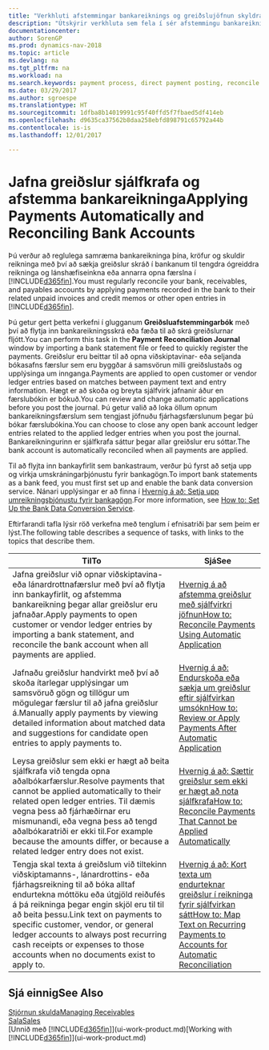 ```yaml
---
title: "Verkhluti afstemmingar bankareiknings og greiðslujöfnun skyldra færslna"
description: "Útskýrir verkhluta sem fela í sér afstemmingu bankareikninga, krafna og skulda reikninga, bókanir inngreiðslna og útgjalda og sjálfvirka greiðslujöfnun."
documentationcenter: 
author: SorenGP
ms.prod: dynamics-nav-2018
ms.topic: article
ms.devlang: na
ms.tgt_pltfrm: na
ms.workload: na
ms.search.keywords: payment process, direct payment posting, reconcile payment, expenses, cash receipts
ms.date: 03/29/2017
ms.author: sgroespe
ms.translationtype: HT
ms.sourcegitcommit: 1dfba8b14019991c95f40ffd5f7fbaed5df414eb
ms.openlocfilehash: d9635ca37562b8daa258ebfd898791c65792a44b
ms.contentlocale: is-is
ms.lasthandoff: 12/01/2017

---
```

# <a name="applying-payments-automatically-and-reconciling-bank-accounts"></a><span data-ttu-id="2cbc7-103">Jafna greiðslur sjálfkrafa og afstemma bankareikninga</span><span class="sxs-lookup"><span data-stu-id="2cbc7-103">Applying Payments Automatically and Reconciling Bank Accounts</span></span>
<span data-ttu-id="2cbc7-104">Þú verður að reglulega samræma bankareikninga þína, kröfur og skuldir reikninga með því að sækja greiðslur skráð í bankanum til tengdra ógreiddra reikninga og lánshæfiseinkna eða annarra opna færslna í [!INCLUDE[d365fin](includes/d365fin_long_md.md)].</span><span class="sxs-lookup"><span data-stu-id="2cbc7-104">You must regularly reconcile your bank, receivables, and payables accounts by applying payments recorded in the bank to their related unpaid invoices and credit memos or other open entries in [!INCLUDE[d365fin](includes/d365fin_long_md.md)].</span></span>  

<span data-ttu-id="2cbc7-105">Þú getur gert þetta verkefni í glugganum **Greiðsluafstemmingarbók** með því að flytja inn bankareikningsskrá eða fæða til að skrá greiðslurnar fljótt.</span><span class="sxs-lookup"><span data-stu-id="2cbc7-105">You can perform this task in the **Payment Reconciliation Journal** window by importing a bank statement file or feed to quickly register the payments.</span></span> <span data-ttu-id="2cbc7-106">Greiðslur eru beittar til að opna viðskiptavinar- eða seljanda bókasafns færslur sem eru byggðar á samsvörun milli greiðslustaðs og upplýsinga um innganga.</span><span class="sxs-lookup"><span data-stu-id="2cbc7-106">Payments are applied to open customer or vendor ledger entries based on matches between payment text and entry information.</span></span> <span data-ttu-id="2cbc7-107">Hægt er að skoða og breyta sjálfvirk jafnanir áður en færslubókin er bókuð.</span><span class="sxs-lookup"><span data-stu-id="2cbc7-107">You can review and change automatic applications before you post the journal.</span></span> <span data-ttu-id="2cbc7-108">Þú getur valið að loka öllum opnum bankareikningsfærslum sem tengjast jöfnuðu fjárhagsfærslunum þegar þú bókar færslubókina.</span><span class="sxs-lookup"><span data-stu-id="2cbc7-108">You can choose to close any open bank account ledger entries related to the applied ledger entries when you post the journal.</span></span> <span data-ttu-id="2cbc7-109">Bankareikningurinn er sjálfkrafa sáttur þegar allar greiðslur eru sóttar.</span><span class="sxs-lookup"><span data-stu-id="2cbc7-109">The bank account is automatically reconciled when all payments are applied.</span></span>  

<span data-ttu-id="2cbc7-110">Til að flyjta inn bankayfirlit sem bankastraum, verður þú fyrst að setja upp og virkja umskráningarþjónustu fyrir bankagögn.</span><span class="sxs-lookup"><span data-stu-id="2cbc7-110">To import bank statements as a bank feed, you must first set up and enable the bank data conversion service.</span></span> <span data-ttu-id="2cbc7-111">Nánari upplýsingar er að finna í [Hvernig á að: Setja upp umreikningsþjónustu fyrir bankagögn](bank-how-setup-bank-data-conversion-service.md).</span><span class="sxs-lookup"><span data-stu-id="2cbc7-111">For more information, see [How to: Set Up the Bank Data Conversion Service](bank-how-setup-bank-data-conversion-service.md).</span></span>  

<span data-ttu-id="2cbc7-112">Eftirfarandi tafla lýsir röð verkefna með tenglum í efnisatriði þar sem þeim er lýst.</span><span class="sxs-lookup"><span data-stu-id="2cbc7-112">The following table describes a sequence of tasks, with links to the topics that describe them.</span></span>  

| <span data-ttu-id="2cbc7-113">Til</span><span class="sxs-lookup"><span data-stu-id="2cbc7-113">To</span></span> | <span data-ttu-id="2cbc7-114">Sjá</span><span class="sxs-lookup"><span data-stu-id="2cbc7-114">See</span></span> |
| --- | --- |
| <span data-ttu-id="2cbc7-115">Jafna greiðslur við opnar viðskiptavina- eða lánardrottnafærslur með því að flytja inn bankayfirlit, og afstemma bankareikning þegar allar greiðslur eru jafnaðar.</span><span class="sxs-lookup"><span data-stu-id="2cbc7-115">Apply payments to open customer or vendor ledger entries by importing a bank statement, and reconcile the bank account when all payments are applied.</span></span> |[<span data-ttu-id="2cbc7-116">Hvernig á að afstemma greiðslur með sjálfvirkri jöfnun</span><span class="sxs-lookup"><span data-stu-id="2cbc7-116">How to: Reconcile Payments Using Automatic Application</span></span>](receivables-how-reconcile-payments-auto-application.md) |
| <span data-ttu-id="2cbc7-117">Jafnaðu greiðslur handvirkt með því að skoða ítarlegar upplýsingar um samsvöruð gögn og tillögur um mögulegar færslur til að jafna greiðslur á.</span><span class="sxs-lookup"><span data-stu-id="2cbc7-117">Manually apply payments by viewing detailed information about matched data and suggestions for candidate open entries to apply payments to.</span></span> |[<span data-ttu-id="2cbc7-118">Hvernig á að: Endurskoða eða sækja um greiðslur eftir sjálfvirkan umsókn</span><span class="sxs-lookup"><span data-stu-id="2cbc7-118">How to: Review or Apply Payments After Automatic Application</span></span>](receivables-how-review-apply-payments-auto-application.md) |
| <span data-ttu-id="2cbc7-119">Leysa greiðslur sem ekki er hægt að beita sjálfkrafa við tengda opna aðalbókarfærslur.</span><span class="sxs-lookup"><span data-stu-id="2cbc7-119">Resolve payments that cannot be applied automatically to their related open ledger entries.</span></span> <span data-ttu-id="2cbc7-120">Til dæmis vegna þess að fjárhæðirnar eru mismunandi, eða vegna þess að tengd aðalbókaratriði er ekki til.</span><span class="sxs-lookup"><span data-stu-id="2cbc7-120">For example because the amounts differ, or because a related ledger entry does not exist.</span></span> |[<span data-ttu-id="2cbc7-121">Hvernig á að: Sættir greiðslur sem ekki er hægt að nota sjálfkrafa</span><span class="sxs-lookup"><span data-stu-id="2cbc7-121">How to: Reconcile Payments That Cannot be Applied Automatically</span></span>](receivables-how-reconcile-payments-cannot-apply-auto.md) |
| <span data-ttu-id="2cbc7-122">Tengja skal texta á greiðslum við tiltekinn viðskiptamanns-, lánardrottins- eða fjárhagsreikning til að bóka alltaf endurtekna móttöku eða útgjöld reiðufés á þá reikninga þegar engin skjöl eru til til að beita þessu.</span><span class="sxs-lookup"><span data-stu-id="2cbc7-122">Link text on payments to specific customer, vendor, or general ledger accounts to always post recurring cash receipts or expenses to those accounts when no documents exist to apply to.</span></span> |[<span data-ttu-id="2cbc7-123">Hvernig á að: Kort texta um endurteknar greiðslur í reikninga fyrir sjálfvirkan sátt</span><span class="sxs-lookup"><span data-stu-id="2cbc7-123">How to: Map Text on Recurring Payments to Accounts for Automatic Reconciliation</span></span>](receivables-how-map-text-recurring-payments-accounts-auto-reconcilliation.md) |

## <a name="see-also"></a><span data-ttu-id="2cbc7-124">Sjá einnig</span><span class="sxs-lookup"><span data-stu-id="2cbc7-124">See Also</span></span>
[<span data-ttu-id="2cbc7-125">Stjórnun skulda</span><span class="sxs-lookup"><span data-stu-id="2cbc7-125">Managing Receivables</span></span>](receivables-manage-receivables.md)  
[<span data-ttu-id="2cbc7-126">Sala</span><span class="sxs-lookup"><span data-stu-id="2cbc7-126">Sales</span></span>](sales-manage-sales.md)  
<span data-ttu-id="2cbc7-127">[Unnið með [!INCLUDE[d365fin](includes/d365fin_md.md)]](ui-work-product.md)</span><span class="sxs-lookup"><span data-stu-id="2cbc7-127">[Working with [!INCLUDE[d365fin](includes/d365fin_md.md)]](ui-work-product.md)</span></span>

